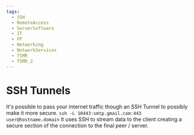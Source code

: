 ```yaml
---
tags:
  - SSH
  - RemoteAccess
  - ServerSoftware
  - IT
  - FP
  - Networking
  - NetworkServices
  - TSMR
  - TSMR_2
---
```

# SSH Tunnels
It's possible to pass your internet traffic though an SSH Tunnel to possibly make it more secure.
`ssh -L 10443:smtp.gmail.com:443 user@hostname.domain`
It uses SSH to stream data to the client creating a secure section of the connection to the final peer / server.